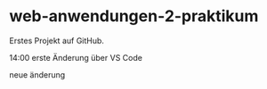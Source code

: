 # web-anwendungen-2-praktikum

Erstes Projekt auf GitHub. 

14:00 erste Änderung über VS Code

neue änderung